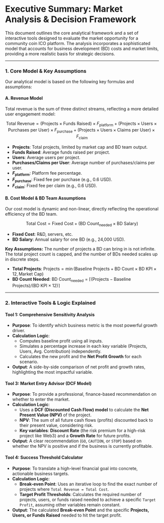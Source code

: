 # Executive Summary: Market Analysis & Decision Framework

This document outlines the core analytical framework and a set of interactive tools designed to evaluate the market opportunity for a community coin ICO platform. The analysis incorporates a sophisticated model that accounts for business development (BD) costs and market limits, providing a more realistic basis for strategic decisions.

---

### **1. Core Model & Key Assumptions**

Our analytical model is based on the following key formulas and assumptions:

#### **A. Revenue Model**

Total revenue is the sum of three distinct streams, reflecting a more detailed user engagement model:

$$
\text{Total Revenue} = (\text{Projects} \times \text{Funds Raised}) \times F_{\text{platform}} + (\text{Projects} \times \text{Users} \times \text{Purchases per User}) \times F_{\text{purchase}} + (\text{Projects} \times \text{Users} \times \text{Claims per User}) \times F_{\text{claim}}
$$

* **Projects**: Total projects, limited by market cap and BD team output.
* **Funds Raised**: Average funds raised per project.
* **Users**: Average users per project.
* **Purchases/Claims per User**: Average number of purchases/claims per user.
* **$F_{\text{platform}}$**: Platform fee percentage.
* **$F_{\text{purchase}}$**: Fixed fee per purchase (e.g., 0.6 USD).
* **$F_{\text{claim}}$**: Fixed fee per claim (e.g., 0.6 USD).

#### **B. Cost Model & BD Team Assumptions**

Our cost model is dynamic and non-linear, directly reflecting the operational efficiency of the BD team.

$$
\text{Total Cost} = \text{Fixed Cost} + (\text{BD Count}_{\text{needed}} \times \text{BD Salary})
$$

* **Fixed Cost**: R&D, servers, etc.
* **BD Salary**: Annual salary for one BD (e.g., 24,000 USD).

**Key Assumptions:** The number of projects a BD can bring in is not infinite. The total project count is capped, and the number of BDs needed scales up in discrete steps.
* **Total Projects**: $\text{Projects} = \min(\text{Baseline Projects} + \text{BD Count} \times \text{BD KPI} \times 12, \text{Market Cap})$
* **BD Count Needed**: $\text{BD Count}_{\text{needed}} = \lceil (\text{Projects} - \text{Baseline Projects}) / (\text{BD KPI} \times 12) \rceil$

---

### **2. Interactive Tools & Logic Explained**

#### **Tool 1: Comprehensive Sensitivity Analysis**

* **Purpose**: To identify which business metric is the most powerful growth driver.
* **Calculation Logic**:
    * Computes baseline profit using all inputs.
    * Simulates a percentage increase in each key variable (Projects, Users, Avg. Contribution) independently.
    * Calculates the new profit and the **Net Profit Growth** for each scenario.
* **Output**: A side-by-side comparison of net profit and growth rates, highlighting the most impactful variable.

#### **Tool 3: Market Entry Advisor (DCF Model)**

* **Purpose**: To provide a professional, finance-based recommendation on whether to enter the market.
* **Calculation Logic**:
    * Uses a **DCF (Discounted Cash Flow) model** to calculate the **Net Present Value (NPV)** of the project.
    * **NPV**: The sum of all future cash flows (profits) discounted back to their present value, considering risk.
    * **Key variables**: **Discount Rate** (the risk premium for a high-risk project like Web3) and a **Growth Rate** for future profits.
* **Output**: A clear recommendation (`GO`, `CAUTION`, or `STOP`) based on whether the NPV is positive and if the business is currently profitable.

#### **Tool 4: Success Threshold Calculator**

* **Purpose**: To translate a high-level financial goal into concrete, actionable business targets.
* **Calculation Logic**:
    * **Break-even Point**: Uses an iterative loop to find the exact number of projects where `Total Revenue = Total Cost`.
    * **Target Profit Thresholds**: Calculates the required number of projects, users, or funds raised needed to achieve a specific `Target Profit`, assuming other variables remain constant.
* **Output**: The calculated **Break-even Point** and the specific **Projects, Users, or Funds Raised** needed to hit the target profit.
